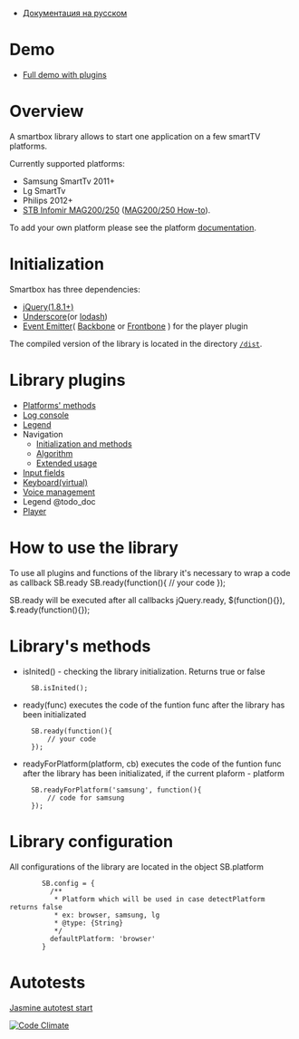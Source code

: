 * [Документация на русском](README_RU.md)

# Demo
* <a href="http://immosmart.github.io/smartbox/demo/demoApp">Full demo with plugins</a>

# Overview

A smartbox library allows to start one application on a few smartTV platforms. 

Currently supported platforms: 
- Samsung SmartTv 2011+
- Lg SmartTv
- Philips 2012+
- <a href="http://wiki.infomir.eu/">STB Infomir MAG200/250</a> ([MAG200/250 How-to](docs/ru_mag.md)).

To add your own platform please see the platform [documentation](docs/en_platform.md).

# Initialization

Smartbox has three dependencies:
- <a href="https://github.com/jquery/jquery/tree/1.8-stable">jQuery(1.8.1+)</a>
- <a href="https://github.com/jashkenas/underscore">Underscore</a>(or <a href="https://github.com/lodash/lodash">lodash</a>)
- <a href="https://github.com/Wolfy87/EventEmitter">Event Emitter</a>( <a href="https://github.com/jashkenas/backbone">Backbone</a> or <a href="https://github.com/artempoletsky/Frontbone">Frontbone</a> ) for the player plugin

The compiled version of the library is located in the directory [`/dist`](dist).

# Library plugins

* [Platforms' methods](docs/en_platform.md)
* [Log console](docs/en_log.md)
* [Legend](docs/ru_legend.md)
* Navigation
    * [Initialization and methods](docs/en_nav.md)
    * [Algorithm](docs/en_nav_alg.md)
    * [Extended usage](docs/en_nav_extended.md)
* [Input fields](docs/en_input.md)
* [Keyboard(virtual)](docs/en_keyboard.md)
* [Voice management](docs/en_voice.md)
* Legend @todo_doc
* [Player](docs/en_player.md)

# How to use the library

To use all plugins and functions of the library it's necessary to wrap a code as callback SB.ready
        SB.ready(function(){
            // your code
        });

SB.ready will be executed after all callbacks jQuery.ready, $(function(){}), $.ready(function(){});

# Library's methods

- isInited() - checking the library initialization. Returns true or false

        SB.isInited();

- ready(func) executes the code of the funtion func after the library has been initializated

        SB.ready(function(){
            // your code
        });

- readyForPlatform(platform, cb) executes the code of the funtion func after the library has been initializated,
if the current plaform - platform

        SB.readyForPlatform('samsung', function(){
            // code for samsung
        });

# Library configuration

All configurations of the library are located in the object SB.platform

            SB.config = {
              /**
               * Platform which will be used in case detectPlatform returns false
               * ex: browser, samsung, lg
               * @type: {String}
               */
              defaultPlatform: 'browser'
            }

# Autotests

<a href="http://immosmart.github.io/smartbox/">Jasmine autotest start</a>


[![Code Climate](https://codeclimate.com/github/immosmart/smartbox.png)](https://codeclimate.com/github/immosmart/smartbox)

